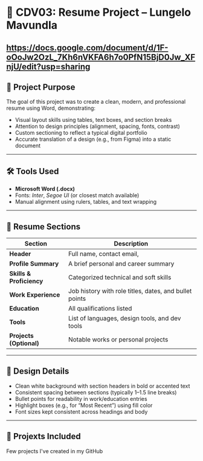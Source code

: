 # 📄 CDV03: Resume Project – Lungelo Mavundla
https://docs.google.com/document/d/1F-oOoJw2OzL_7Kh6nVKFA6h7o0PfN15BjD0Jw_XFnjU/edit?usp=sharing
---

## 🎯 Project Purpose

The goal of this project was to create a clean, modern, and professional resume using Word, demonstrating:

- Visual layout skills using tables, text boxes, and section breaks
- Attention to design principles (alignment, spacing, fonts, contrast)
- Custom sectioning to reflect a typical digital portfolio
- Accurate translation of a design (e.g., from Figma) into a static document

---

## 🛠️ Tools Used

- **Microsoft Word (.docx)**
- Fonts: *Inter*, *Segoe UI* (or closest match available)
- Manual alignment using rulers, tables, and text wrapping

---

## 🧱 Resume Sections

| Section     | Description |
|-------------|-------------|
| **Header** | Full name, contact email, |
| **Profile Summary** | A brief personal and career summary |
| **Skills & Proficiency** | Categorized technical and soft skills |
| **Work Experience** | Job history with role titles, dates, and bullet points |
| **Education** | All qualifications listed |
| **Tools** | List of languages, design tools, and dev tools |
| **Projects (Optional)** | Notable works or personal projects |

---

## 🧩 Design Details

- Clean white background with section headers in bold or accented text
- Consistent spacing between sections (typically 1–1.5 line breaks)
- Bullet points for readability in work/education entries
- Highlight boxes (e.g., for “Most Recent”) using fill color
- Font sizes kept consistent across headings and body

---

## 📁 Projexts Included
Few projects I've created in my GitHub


